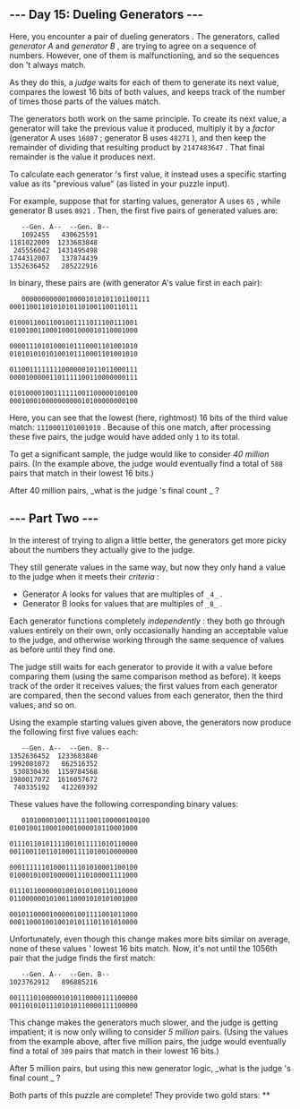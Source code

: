 ##  \--- Day 15: Dueling Generators ---

Here, you encounter a pair of dueling  generators  . The generators, called
_generator A_ and _generator B_ , are trying to agree on a sequence of
numbers. However, one of them is malfunctioning, and so the sequences don 't
always match.

As they do this, a _judge_ waits for each of them to generate its next value,
compares the lowest 16 bits of both values, and keeps track of the number of
times those parts of the values match.

The generators both work on the same principle. To create its next value, a
generator will take the previous value it produced, multiply it by a _factor_
(generator A uses ` 16807 ` ; generator B uses ` 48271 ` ), and then keep the
remainder of dividing that resulting product by ` 2147483647 ` . That final
remainder is the value it produces next.

To calculate each generator 's first value, it instead uses a specific
starting value as its "previous value" (as listed in your puzzle input).

For example, suppose that for starting values, generator A uses ` 65 ` , while
generator B uses ` 8921 ` . Then, the first five pairs of generated values
are:

    
    
      
       --Gen. A--  --Gen. B--
       1092455   430625591
    1181022009  1233683848
     245556042  1431495498
    1744312007   137874439
    1352636452   285222916
      
     

In binary, these pairs are (with generator A's value first in each pair):

    
    
      
       00000000000100001010101101100111
    00011001101010101101001100110111
    
    01000110011001001111011100111001
    01001001100010001000010110001000
    
    00001110101000101110001101001010
    01010101010100101110001101001010
    
    01100111111110000001011011000111
    00001000001101111100110000000111
    
    01010000100111111001100000100100
    00010001000000000010100000000100
      
     

Here, you can see that the lowest (here, rightmost) 16 bits of the third value
match: ` 1110001101001010 ` . Because of this one match, after processing
these five pairs, the judge would have added only ` 1 ` to its total.

To get a significant sample, the judge would like to consider _40 million_
pairs. (In the example above, the judge would eventually find a total of ` 588
` pairs that match in their lowest 16 bits.)

After 40 million pairs, _what is the judge 's final count _ ?

##  \--- Part Two ---

In the interest of trying to align a little better, the generators get more
picky about the numbers they actually give to the judge.

They still generate values in the same way, but now they only hand a value to
the judge when it meets their _criteria_ :

  * Generator A looks for values that are multiples of ` _4_ ` . 
  * Generator B looks for values that are multiples of ` _8_ ` . 

Each generator functions completely _independently_ : they both go through
values entirely on their own, only occasionally handing an acceptable value to
the judge, and otherwise working through the same sequence of values as before
until they find one.

The judge still waits for each generator to provide it with a value before
comparing them (using the same comparison method as before). It keeps track of
the order it receives values; the first values from each generator are
compared, then the second values from each generator, then the third values,
and so on.

Using the example starting values given above, the generators now produce the
following first five values each:

    
    
      
       --Gen. A--  --Gen. B--
    1352636452  1233683848
    1992081072   862516352
     530830436  1159784568
    1980017072  1616057672
     740335192   412269392
      
     

These values have the following corresponding binary values:

    
    
      
       01010000100111111001100000100100
    01001001100010001000010110001000
    
    01110110101111001011111010110000
    00110011011010001111010010000000
    
    00011111101000111101010001100100
    01000101001000001110100001111000
    
    01110110000001001010100110110000
    01100000010100110001010101001000
    
    00101100001000001001111001011000
    00011000100100101011101101010000
      
     

Unfortunately, even though this change makes more bits similar on average,
none of these values ' lowest 16 bits match. Now, it's not until the 1056th
pair that the judge finds the first match:

    
    
      
       --Gen. A--  --Gen. B--
    1023762912   896885216
    
    00111101000001010110000111100000
    00110101011101010110000111100000
      
     

This change makes the generators much slower, and the judge is getting
impatient; it is now only willing to consider _5 million_ pairs. (Using the
values from the example above, after five million pairs, the judge would
eventually find a total of ` 309 ` pairs that match in their lowest 16 bits.)

After 5 million pairs, but using this new generator logic, _what is the judge
's final count _ ?

Both parts of this puzzle are complete! They provide two gold stars: **

